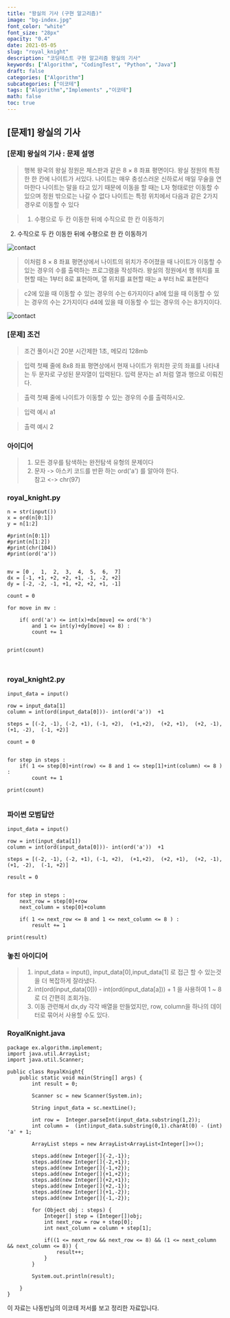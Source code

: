 ```yaml
---
title: "왕실의 기사 (구현 알고리즘)"
image: "bg-index.jpg"
font_color: "white"
font_size: "28px"
opacity: "0.4"
date: 2021-05-05
slug: "royal_knight"
description: "코딩테스트 구현 알고리즘 왕실의 기사"
keywords: ["Algorithm", "CodingTest", "Python", "Java"]
draft: false
categories: ["Algorithm"]
subcategories: ["이코테"]
tags: ["Algorithm","Implements" ,"이코테"]
math: false
toc: true
---
```


## [문제1] 왕실의 기사

### [문제] 왕실의 기사 : 문제 설명
>행복 왕국의 왕실 정원은 체스판과 같은 8 × 8 좌표 평면이다. 왕실 정원의 특정한 한 칸에 나이트가 서있다.
나이트는 매우 충성스러운 신하로서 매일 무술을 연마한다
나이트는 말을 타고 있기 때문에 이동을 할 때는 L자 형태로만 이동할 수 있으며 정원 밖으로는 나갈 수 없다
나이트는 특정 위치에서 다음과 같은 2가지 경우로 이동할 수 있다

> 1. 수평으로 두 칸 이동한 뒤에 수직으로 한 칸 이동하기
  2. 수직으로 두 칸 이동한 뒤에 수평으로 한 칸 이동하기

![contact](/images/algorithm/implements/royal_knight/royal_knight_1.png)

>이처럼 8 × 8 좌표 평면상에서 나이트의 위치가 주어졌을 때 나이트가 이동할 수 있는 경우의 수를 출력하는
프로그램을 작성하라. 왕실의 정원에서 행 위치를 표현할 때는 1부터 8로 표현하며, 열 위치를 표현할 때는
a 부터 h로 표현한다

>c2에 있을 때 이동할 수 있는 경우의 수는 6가지이다
a1에 있을 때 이동할 수 있는 경우의 수는 2가지이다
d4에 있을 때 이동할 수 있는 경우의 수는 8가지이다.

![contact](/images/algorithm/implements/royal_knight/royal_knight_2.png)


### [문제] 조건 
> 조건 
>	풀이시간 20분 시간제한 1초, 메모리 128mb

> 입력
첫째 줄에 8x8 좌표 평면상에서 현재 나이트가 위치한 곳의 좌표를 나타내는 두 문자로 구성된 문자열이 입력된다. 입력 문자는 a1 처럼 열과 행으로 이뤄진다.

> 출력
첫째 줄에 나이트가 이동할 수 있는 경우의 수를 출력하시오.

> 입력 예시
a1

> 출력 예시
2

### 아이디어 
> 1. 모든 경우를 탐색하는 완전탐색 유형의 문제이다 
> 2. 문자 -> 아스키 코드를 반환 하는 ord('a') 를 알아야 한다.  
참고 <-> chr(97)
 

### royal_knight.py
```
n = str(input())
x = ord(n[0:1])
y = n[1:2]

#print(n[0:1])
#print(n[1:2])
#print(chr(104))
#print(ord('a'))


mv = [0 ,  1,  2,  3,  4,  5,  6,  7]
dx = [-1, +1, +2, +2, +1, -1, -2, +2]
dy = [-2, -2, -1, +1, +2, +2, +1, -1]

count = 0

for move in mv :
   
    if( ord('a') <= int(x)+dx[move] <= ord('h')
        and 1 <= int(y)+dy[move] <= 8) :
        count += 1


print(count) 

            
```
### royal_knight2.py
```
input_data = input()

row = input_data[1]
column = int(ord(input_data[0]))- int(ord('a'))  +1

steps = [(-2, -1), (-2, +1), (-1, +2),  (+1,+2),  (+2, +1),  (+2, -1),  (+1, -2),  (-1, +2)]

count = 0


for step in steps :
    if( 1 <= step[0]+int(row) <= 8 and 1 <= step[1]+int(column) <= 8 ) :
        count += 1

print(count) 
            
```


### 파이썬 모범답안 
```
input_data = input()

row = int(input_data[1])
column = int(ord(input_data[0]))- int(ord('a'))  +1

steps = [(-2, -1), (-2, +1), (-1, +2),  (+1,+2),  (+2, +1),  (+2, -1),  (+1, -2),  (-1, +2)]

result = 0


for step in steps :
	next_row = step[0]+row
	next_column = step[0]+column
	
    if( 1 <= next_row <= 8 and 1 <= next_column <= 8 ) :
        result += 1

print(result) 
```

### 놓친 아이디어 
> 1. input_data = input(), input_data[0],input_data[1] 로 접근 할 수 있는것을 더 복잡하게 잘라냈다.
> 2. int(ord(input_data[0])) - int(ord(input_data[a])) + 1 을 사용하여 1 ~ 8로 더 간편히 조회가능. 
> 3. 이동 관련해서 dx,dy 각각 배열을 만들었지만, row, column을 하나의 데이터로 묶어서 사용할 수도 있다.


### RoyalKnight.java
```
package ex.algorithm.implement;
import java.util.ArrayList;
import java.util.Scanner;

public class RoyalKnight{
	public static void main(String[] args) {
		int result = 0;
		
		Scanner sc = new Scanner(System.in);
		
		String input_data = sc.nextLine();
		
		int row =  Integer.parseInt(input_data.substring(1,2));
		int column =  (int)input_data.substring(0,1).charAt(0) - (int) 'a' + 1;
		
		ArrayList steps = new ArrayList<ArrayList<Integer[]>>();
		
		steps.add(new Integer[]{-2,-1});
		steps.add(new Integer[]{-2,+1});
		steps.add(new Integer[]{-1,+2});
		steps.add(new Integer[]{+1,+2});
		steps.add(new Integer[]{+2,+1});
		steps.add(new Integer[]{+2,-1});
		steps.add(new Integer[]{+1,-2});
		steps.add(new Integer[]{-1,-2});
		
		for (Object obj : steps) {
			Integer[] step = (Integer[])obj;
			int next_row = row + step[0];
			int next_column = column + step[1];
			
			if((1 <= next_row && next_row <= 8) && (1 <= next_column && next_column <= 8)) {
				result++;
			}
		}
		
		System.out.println(result);
		
	}
}
```



이 자료는 나동빈님의 이코테 저서를 보고 정리한 자료입니다.



